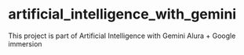 # artificial_intelligence_with_gemini
This project is part of Artificial Intelligence with Gemini Alura + Google immersion
